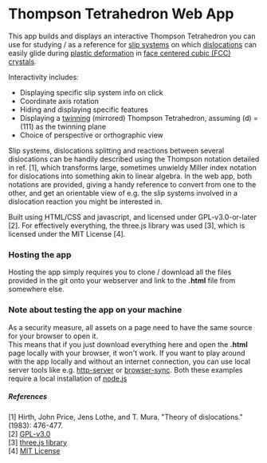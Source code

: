 # Thompson Tetrahedron Web App

This app builds and displays an interactive Thompson Tetrahedron you can use for studying / as a reference for [slip systems](https://en.wikipedia.org/wiki/Slip_(materials_science)#Slip_systems) on which [dislocations](https://en.wikipedia.org/wiki/Dislocation) can easily glide during [plastic deformation](https://en.wikipedia.org/wiki/Plasticity_(physics)) in [face centered cubic (FCC) crystals](https://en.wikipedia.org/wiki/Cubic_crystal_system).

Interactivity includes:
* Displaying specific slip system info on click
* Coordinate axis rotation 
* Hiding and displaying specific features 
* Displaying a [twinning](https://en.wikipedia.org/wiki/Crystal_twinning) (mirrored) Thompson Tetrahedron, assuming (d) = (111) as the twinning plane
* Choice of perspective or orthographic view

Slip systems, dislocations splitting and reactions between several dislocations can be handily described using the Thompson notation detailed in ref. [1], which transforms large, sometimes unwieldy Miller index notation for dislocations into something akin to linear algebra.
In the web app, both notations are provided, giving a handy reference to convert from one to the other, and get an orientable view of e.g. the slip systems involved in a dislocation reaction you might be interested in.

Built using HTML/CSS and javascript, and licensed under GPL-v3.0-or-later [2].
For effectively everything, the three.js library was used [3], which is licensed under the MIT License [4].


### Hosting the app

Hosting the app simply requires you to clone / download all the files provided in the git onto your webserver and link to the **.html** file from somewhere else.


### Note about testing the app on your machine

As a security measure, all assets on a page need to have the same source for your browser to open it.  
This means that if you just download everything here and open the **.html** page locally with your browser, it won't work.
If you want to play around with the app locally and without an internet connection, you can use local server tools like e.g. [http-server](https://www.npmjs.com/package/http-server) or [browser-sync](https://www.browsersync.io/#install). Both these examples require a local installation of [node.js](https://nodejs.org)


##### References

[1] Hirth, John Price, Jens Lothe, and T. Mura. "Theory of dislocations." (1983): 476-477.  
[2] [GPL-v3.0](https://www.gnu.org/licenses/gpl-3.0.en.html)  
[3] [three.js library](https://github.com/mrdoob/three.js)  
[4] [MIT License](https://en.wikipedia.org/wiki/MIT_License)  
